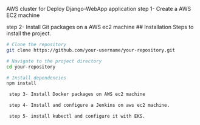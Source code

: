 AWS cluster for Deploy Django-WebApp application
 step 1- Create a AWS EC2 machine

 step 2- Install Git packages on a AWS ec2 machine
        ## Installation
Steps to install the project.

```sh
# Clone the repository
git clone https://github.com/your-username/your-repository.git

# Navigate to the project directory
cd your-repository

# Install dependencies
npm install

 step 3- Install Docker packages on AWS ec2 machine

 step 4- Install and configure a Jenkins on aws ec2 machine.

 step 5- install kubectl and configure it with EKS.
